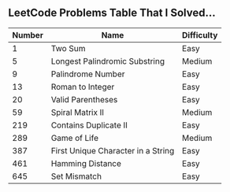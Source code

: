 ## LeetCode Problems Table That I Solved...
| Number | Name                               | Difficulty |
|--------|------------------------------------|------------|
| 1      | Two Sum                            | Easy       |
| 5      | Longest Palindromic Substring      | Medium     |
| 9      | Palindrome Number                  | Easy       |
| 13     | Roman to Integer                   | Easy       |
| 20     | Valid Parentheses                  | Easy       |
| 59     | Spiral Matrix II                   | Medium     |
| 219    | Contains Duplicate II              | Easy       |
| 289    | Game of Life                       | Medium     |
| 387    | First Unique Character in a String | Easy       |
| 461    | Hamming Distance                   | Easy       |
| 645    | Set Mismatch                       | Easy       |
